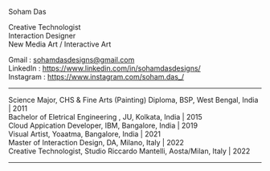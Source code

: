
Soham Das <br>

Creative Technologist <br>
Interaction Designer <br>
New Media Art / Interactive Art <br>

Gmail : sohamdasdesigns@gmail.com <br>
LinkedIn : https://www.linkedin.com/in/sohamdasdesigns/ <br>
Instagram : https://www.instagram.com/soham.das_/

---------------------------------------------------------------

Science Major, CHS & Fine Arts (Painting) Diploma, BSP, West Bengal, India | 2011 <br>
Bachelor of Eletrical Engineering , JU, Kolkata, India | 2015 <br>
Cloud Appication Developer, IBM, Bangalore, India | 2019 <br>
Visual Artist, Yoaatma, Bangalore, India | 2021 <br>
Master of Interaction Design, DA, Milano, Italy | 2022 <br>
Creative Technologist, Studio Riccardo Mantelli, Aosta/Milan, Italy | 2022 <br>

--------------------------------------------------------------
